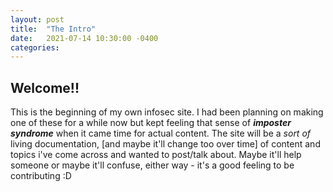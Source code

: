 ```yaml
---
layout: post
title:  "The Intro"
date:   2021-07-14 10:30:00 -0400
categories:
---
```

## Welcome!!
This is the beginning of my own infosec site. I had been planning on making one of these for a while now but kept feeling that sense of ***imposter syndrome*** when it came time for actual content. The site will be a _sort of_ living documentation, [and maybe it'll change too over time] of content and topics i've come across and wanted to post/talk about. Maybe it'll help someone or maybe it'll confuse, either way - it's a good feeling to be contributing :D


